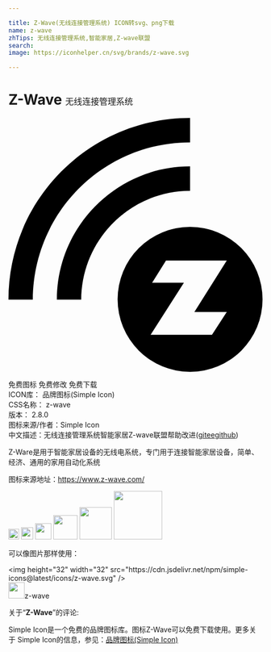 ```yaml
---

title: Z-Wave(无线连接管理系统) ICON转svg、png下载
name: z-wave
zhTips: 无线连接管理系统,智能家居,Z-wave联盟
search: 
image: https://iconhelper.cn/svg/brands/z-wave.svg

---
```


# Z-Wave  <small style="font-size: 60%;font-weight: 100">无线连接管理系统</small>

<div id="svg" class="svg-wrap">
<svg role="img" xmlns="http://www.w3.org/2000/svg" viewBox="0 0 24 24"><title>Z-Wave icon</title><path d="M17.156.014C7.69.014 0 7.704 0 17.17h2.3C2.33 8.956 8.973 2.316 17.157 2.316V.014zm0 4.574c-6.932 0-12.584 5.65-12.584 12.582h2.301c.03-5.68 4.633-10.281 10.283-10.281V4.588zm0 5.709a6.837 6.837 0 00-6.845 6.844 6.839 6.839 0 006.845 6.845A6.837 6.837 0 0024 17.141a6.835 6.835 0 00-6.844-6.844zm-2.273 3.174h5.738l-3.058 4.863h3.058l-1.398 2.156h-5.795l3.144-4.922h-3l1.31-2.097Z"/></svg>
</div>
<detail full-name='z-wave'></detail>

<div class="detail-page">
<p>
<span><span class="badge-success badge">免费图标</span> <span class="badge-success badge">免费修改</span>  <span class="badge-success badge">免费下载</span> </span>
<br/>
<span>
ICON库：
<span class="badge-secondary badge">品牌图标(Simple Icon)</span> 
</span>
<br/>
<span>
CSS名称：
<span class="badge-secondary badge">z-wave</span> 
</span>

<br/>
<span>
版本：
<span class="badge-secondary badge">2.8.0</span> 
</span>
<br/>
<span>图标来源/作者：<span class="badge-light badge">Simple Icon</span></span> 
<br/>
<span class="zh-detail">中文描述：<span class="badge-primary badge">无线连接管理系统</span><span class="badge-primary badge">智能家居</span><span class="badge-primary badge">Z-wave联盟</span><span class="help-link"><span>帮助改进</span>(<a href="https://gitee.com/liuwave/icon-helper/edit/master/json/brands/z-wave.json" target="_blank" rel="noopener noreferrer">gitee</a><a href="https://github.com/liuwave/icon-helper/edit/master/json/brands/z-wave.json" target="_blank" rel="noopener noreferrer">github</a></span>)</span><br/>
</p>
</div><div class="description description alert alert-light"><p>Z-Ware是用于智能家居设备的无线电系统，专门用于连接智能家居设备，简单、经济、通用的家用自动化系统</p><p>图标来源地址：<a href="https://www.z-wave.com/" target="_blank" rel="noopener noreferrer">https://www.z-wave.com/</a></p></div>
<div class="alert alert-dark">
<img height="21" width="21" src="https://cdn.jsdelivr.net/npm/simple-icons@latest/icons/z-wave.svg" />
<img height="24" width="24" src="https://cdn.jsdelivr.net/npm/simple-icons@latest/icons/z-wave.svg" />
<img height="32" width="32" src="https://cdn.jsdelivr.net/npm/simple-icons@latest/icons/z-wave.svg" />
<img height="48" width="48" src="https://cdn.jsdelivr.net/npm/simple-icons@latest/icons/z-wave.svg" />
<img height="64" width="64" src="https://cdn.jsdelivr.net/npm/simple-icons@latest/icons/z-wave.svg" />
<img height="96" width="96" src="https://cdn.jsdelivr.net/npm/simple-icons@latest/icons/z-wave.svg" />

</div>
<div>
  <p>可以像图片那样使用：    
  </p>
  <div class="alert alert-primary" style="font-size: 14px">
    &lt;img height="32" width="32" src="https://cdn.jsdelivr.net/npm/simple-icons@latest/icons/z-wave.svg" /&gt;
    <copy-btn content='<img height="32" width="32" src="https://cdn.jsdelivr.net/npm/simple-icons@latest/icons/z-wave.svg" />'></copy-btn>
  </div>
  <div class="alert alert-secondary">
    <img height="32" width="32" src="https://cdn.jsdelivr.net/npm/simple-icons@latest/icons/z-wave.svg" />z-wave
    <copy-btn content="z-wave" btn-title="复制图标名称"></copy-btn>
  </div>
</div>
<div class="icon-detail__container">
<p>关于“<b>Z-Wave</b>”的评论:</p>
</div>
<Vssue title="关于“Z-Wave”的评论" />
<div><p>Simple Icon是一个免费的品牌图标库。图标Z-Wave可以免费下载使用。更多关于  Simple Icon的信息，参见：<a target="_blank" href="https://iconhelper.cn/brands.html">品牌图标(Simple Icon)</a>
</p></div>
